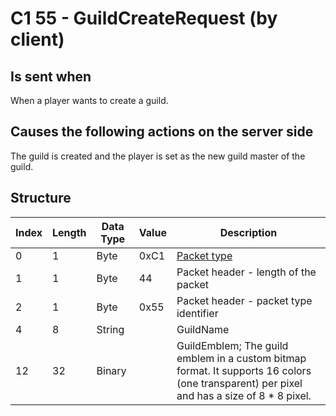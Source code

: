 # C1 55 - GuildCreateRequest (by client)

## Is sent when

When a player wants to create a guild.

## Causes the following actions on the server side

The guild is created and the player is set as the new guild master of the guild.

## Structure

| Index | Length | Data Type | Value | Description |
|-------|--------|-----------|-------|-------------|
| 0 | 1 |   Byte   | 0xC1  | [Packet type](PacketTypes.md) |
| 1 | 1 |    Byte   |   44   | Packet header - length of the packet |
| 2 | 1 |    Byte   | 0x55  | Packet header - packet type identifier |
| 4 | 8 | String |  | GuildName |
| 12 | 32 | Binary |  | GuildEmblem; The guild emblem in a custom bitmap format. It supports 16 colors (one transparent) per pixel and has a size of 8 * 8 pixel. |